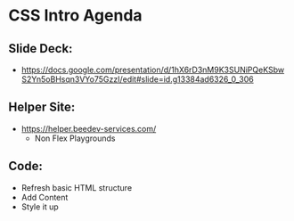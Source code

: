 # CSS Intro Agenda

## Slide Deck:
- https://docs.google.com/presentation/d/1hX6rD3nM9K3SUNiPQeKSbwS2Yn5oBHsqn3VYo75GzzI/edit#slide=id.g13384ad6326_0_306

## Helper Site:
- https://helper.beedev-services.com/
    - Non Flex Playgrounds

## Code:
- Refresh basic HTML structure
- Add Content
- Style it up